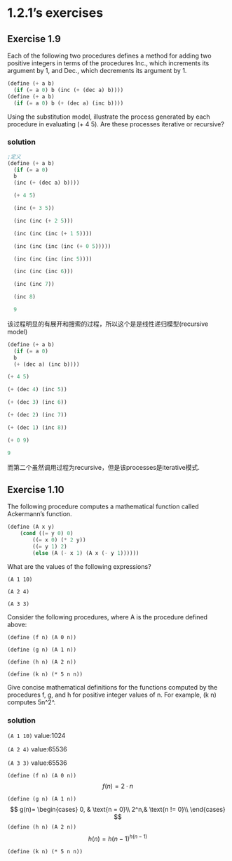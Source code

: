 # 1.2.1’s exercises

## Exercise 1.9

Each of the following two procedures defines a method for adding two positive integers in terms of the procedures Inc., which increments its argument by 1, and Dec., which decrements its argument by 1.

```scheme
(define (+ a b) 
  (if (= a 0) b (inc (+ (dec a) b))))
(define (+ a b) 
  (if (= a 0) b (+ (dec a) (inc b))))
```

Using the substitution model, illustrate the process generated by each procedure in evaluating (+ 4 5). Are these processes iterative or recursive?

### solution

```scheme
;定义
(define (+ a b) 
  (if (= a 0) 
  b 
  (inc (+ (dec a) b))))

  (+ 4 5)

  (inc (+ 3 5))

  (inc (inc (+ 2 5)))

  (inc (inc (inc (+ 1 5))))

  (inc (inc (inc (inc (+ 0 5)))))

  (inc (inc (inc (inc 5))))

  (inc (inc (inc 6)))

  (inc (inc 7))

  (inc 8)

  9
```
该过程明显的有展开和搜索的过程，所以这个是是线性递归模型(recursive model)

```scheme
(define (+ a b) 
  (if (= a 0) 
  b 
  (+ (dec a) (inc b))))

(+ 4 5)

(+ (dec 4) (inc 5))

(+ (dec 3) (inc 6))

(+ (dec 2) (inc 7))

(+ (dec 1) (inc 8))

(+ 0 9)

9
```
而第二个虽然调用过程为recursive，但是该processes是iterative模式.

## Exercise 1.10

The following procedure computes a mathematical function called Ackermann’s function.

```scheme
(define (A x y) 
	(cond ((= y 0) 0) 
		((= x 0) (* 2 y)) 
		((= y 1) 2) 
		(else (A (- x 1) (A x (- y 1))))))
```

What are the values of the following expressions?

`(A 1 10)`

`(A 2 4)`

`(A 3 3)`

Consider the following procedures, where A is the procedure defined above:

`(define (f n) (A 0 n))`

`(define (g n) (A 1 n))`

`(define (h n) (A 2 n))`

`(define (k n) (* 5 n n))`

Give concise mathematical definitions for the functions computed by the procedures f, g, and h for positive integer values of n. For example, (k n) computes 5n^2^.

### solution

`(A 1 10)`
value:1024

`(A 2 4)`
value:65536

`(A 3 3)`
value:65536

`(define (f n) (A 0 n))`
$$
f(n) = 2·n
$$


`(define (g n) (A 1 n))`
$$
g(n)=
\begin{cases}
0, & \text{n = 0}\\
2^n,& \text{n != 0}\\
\end{cases}
$$
`(define (h n) (A 2 n))`
$$
h(n) = h(n-1)^{h(n-1)}
$$


`(define (k n) (* 5 n n))`
